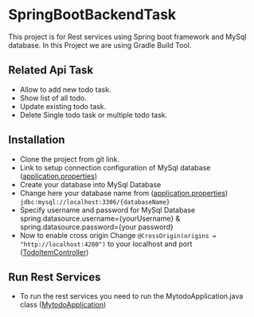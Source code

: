 # SpringBootBackendTask
This project is for Rest services using Spring boot framework and MySql database. In this Project we are using Gradle Build Tool.

## Related Api Task
- Allow to add new todo task.
- Show list of all todo.
- Update existing todo task.
- Delete Single todo task or multiple todo task.

## Installation
- Clone the project from git link.
- Link to setup connection configuration of MySql database ([application.properties](https://github.com/anilkayosys/SpringBootBackendTask/blob/master/src/main/resources/application.properties))
- Create your database into MySql Database
- Change here your database name from ([application.properties](https://github.com/anilkayosys/SpringBootBackendTask/blob/master/src/main/resources/application.properties)) `jdbc:mysql://localhost:3306/{databaseName}`
- Specify username and password for MySql Database spring.datasource.username={yourUsername} & spring.datasource.password={your password}
- Now to enable cross origin Change `@CrossOrigin(origins = "http://localhost:4200")` to your localhost and port ([TodoItemController](https://github.com/anilkayosys/SpringBootBackendTask/blob/master/src/main/java/com/kayosys/springquiztask/controllers/TodoItemController.java))

## Run Rest Services
- To run the rest services you need to run the MytodoApplication.java class ([MytodoApplication](https://github.com/anilkayosys/SpringBootBackendTask/blob/master/src/main/java/com/kayosys/springquiztask/MytodoApplication.java))


